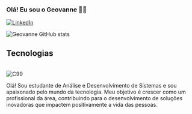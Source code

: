 ### Olá! Eu sou o Geovanne ✊🏽

[![LinkedIn](https://img.shields.io/badge/LinkedIn-0077B5?style=for-the-badge&logo=linkedin&logoColor=white)](https://www.linkedin.com/in/geovannesp/)

![Geovanne GitHub stats](https://github-readme-stats.vercel.app/api?username=Geo-SP&show_icons=true&theme=dracula)
## Tecnologias
<div style="display: inline_block"><br/>
  <img align="center" alt="C99" src="https://img.shields.io/badge/C-00599C?style=for-the-badge&logo=c&logoColor=white" />
</div>

Olá! Sou estudante de Análise e Desenvolvimento de Sistemas e sou apaixonado pelo mundo da tecnologia. Meu objetivo é crescer como um profissional da área, 
contribuindo para o desenvolvimento de soluções inovadoras que impactem positivamente a vida das pessoas.

